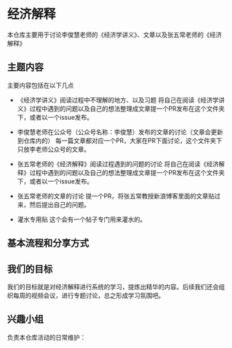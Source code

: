 # 经济解释
本仓库主要用于讨论李俊慧老师的《经济学讲义》、文章以及张五常老师的《经济解释》


## 主题内容
主要内容包括在以下几点
- 《经济学讲义》阅读过程中不理解的地方、以及习题
  将自己在阅读《经济学讲义》过程中遇到的问题以及自己的想法整理成文章提一个PR发布在这个文件夹下，或者以一个issue发布。

- 李俊慧老师在公众号（公众号名称：李俊慧）发布的文章的讨论（文章会更新到仓库内的）
  每一篇文章都对应一个PR，大家在PR下面讨论，这个文件夹下只放李老师公众号的文章。
 
- 张五常老师的《经济解释》阅读过程遇到的问题的讨论
  将自己在阅读《经济解释》过程中遇到的问题以及自己的想法整理成文章提一个PR发布在这个文件夹下，或者以一个issue发布。

- 张五常老师的文章的讨论
  提一个PR，将张五常教授新浪博客里面的文章贴过来，然后提出自己的问题。

- 灌水专用贴
  这个会有一个帖子专门用来灌水的。

## 基本流程和分享方式


## 我们的目标
我们的目标就是对经济解释进行系统的学习，提炼出精华的内容。后续我们还会组织每周的视频会议，进行专题讨论，总之形成学习氛围吧。

## 兴趣小组
负责本仓库活动的日常维护：

